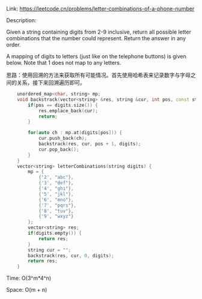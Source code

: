 Link: https://leetcode.cn/problems/letter-combinations-of-a-phone-number

Description:

Given a string containing digits from 2-9 inclusive, return all possible letter combinations that the number could represent. Return the answer in any order.

A mapping of digits to letters (just like on the telephone buttons) is given below. Note that 1 does not map to any letters.

思路：使用回溯的方法来获取所有可能情况。首先使用哈希表来记录数字与字母之间的关系，接下来回溯遍历即可。

```c++
    unordered_map<char, string> mp;
    void backstrack(vector<string> &res, string &cur, int pos, const string digits) {
        if(pos == digits.size()) {
            res.emplace_back(cur);
            return;
        }

        for(auto ch : mp.at(digits[pos])) {
            cur.push_back(ch);
            backstrack(res, cur, pos + 1, digits);
            cur.pop_back();
        }
    }
    vector<string> letterCombinations(string digits) {
        mp = {
            {'2', "abc"},
            {'3', "def"},
            {'4', "ghi"},
            {'5', "jkl"},
            {'6', "mno"},
            {'7', "pqrs"},
            {'8', "tuv"},
            {'9', "wxyz"}
        };
        vector<string> res;
        if(digits.empty()) {
            return res;
        }
        string cur = "";
        backstrack(res, cur, 0, digits);
        return res;
    }
```

Time: O(3^m*4^n)

Space: O(m + n)
